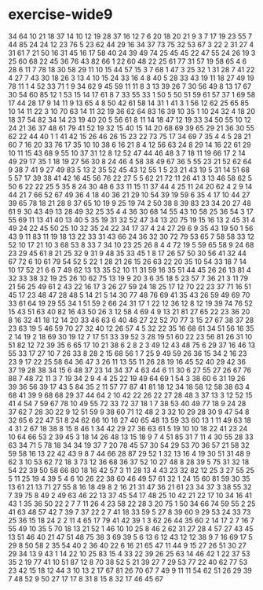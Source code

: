 # exercise-wide9
34
64
10
21
18
37
14
10
12
19
28
37
16
12
7
6
20
18
20
21
9
3
7
17
19
23
55
7
44
85
24
24
12
23
76
5
23
62
44
29
16
34
37
73
75
32
53
67
3
22
2
31
27
4
31
61
7
21
50
16
31
45
16
17
58
40
24
39
49
74
25
45
45
22
47
55
24
26
19
3
25
60
68
22
45
36
76
43
82
66
1
22
60
48
22
25
61
77
31
57
19
58
65
4
6
28
6
11
7
78
18
30
58
29
11
10
15
44
57
15
3
7
68
1
47
3
25
32
1
31
28
7
41
22
4
27
7
43
30
18
26
3
13
4
10
15
24
33
16
4
8
40
5
28
33
43
19
11
18
27
49
19
78
11
1
4
52
33
71
1
9
34
62
9
45
59
11
11
8
3
13
39
26
7
30
56
49
8
13
17
67
30
54
60
85
12
1
53
15
14
17
61
8
7
33
55
33
1
50
5
50
51
59
61
57
37
1
69
58
17
44
28
17
9
14
11
9
13
65
4
8
50
42
61
58
14
31
1
41
3
1
56
12
62
25
65
85
10
14
11
22
3
10
70
63
14
11
32
19
36
62
64
83
16
39
10
35
1
10
24
32
4
18
20
18
37
54
82
34
14
23
19
40
20
5
56
61
8
11
14
18
47
12
19
33
34
50
55
10
12
24
21
36
37
48
61
79
41
52
19
32
15
40
15
14
20
68
69
39
65
29
21
36
30
55
62
22
44
40
1
1
41
42
15
26
46
26
15
23
22
73
75
17
34
69
7
35
4
4
5
28
21
60
7
16
20
33
76
17
35
10
10
38
6
16
21
8
4
12
56
63
24
8
29
14
16
22
61
29
10
11
15
43
68
9
55
10
37
31
12
8
12
52
47
44
46
48
3
7
18
11
19
66
17
2
14
49
29
17
35
1
18
19
27
56
30
8
24
46
4
58
38
49
67
36
5
55
23
21
52
62
64
9
38
7
41
9
27
49
83
5
13
2
35
52
45
43
12
55
1
5
23
21
43
19
5
31
14
51
68
5
57
17
39
38
41
42
16
45
56
76
22
27
5
5
62
21
72
11
26
41
3
13
46
58
62
5
50
6
22
22
25
5
35
8
24
30
48
6
33
11
15
11
37
44
4
25
11
24
20
62
4
2
9
14
44
21
7
66
52
67
49
36
4
18
40
36
21
29
10
54
39
19
59
6
35
4
17
10
44
27
39
65
78
18
21
28
8
37
65
10
19
9
25
19
74
2
50
38
8
39
83
23
34
20
27
48
61
9
30
43
49
13
28
49
32
25
35
4
4
36
30
68
14
55
43
10
58
25
36
54
3
17
55
69
11
13
41
40
13
40
5
35
19
31
32
52
47
34
13
20
75
19
15
16
13
2
45
31
4
49
24
22
45
50
25
10
32
35
24
22
34
17
37
4
24
27
29
6
9
35
43
19
50
1
56
43
9
11
83
11
19
18
13
22
33
31
43
66
24
36
32
30
72
79
53
65
7
58
58
33
12
52
10
17
21
10
3
68
53
8
33
7
34
10
23
25
26
8
4
4
72
19
5
59
65
58
9
24
68
23
29
45
61
8
21
25
32
9
31
9
48
35
33
45
1
8
17
26
57
50
30
56
41
32
44
67
72
6
10
61
79
54
52
5
22
1
28
21
26
15
26
63
22
20
35
10
54
33
18
7
14
10
17
52
21
6
6
7
49
62
13
13
35
52
10
11
31
59
16
35
51
44
45
26
26
13
81
4
32
33
38
32
19
25
26
10
62
75
13
19
9
20
3
6
35
18
5
23
57
7
36
21
3
11
79
21
56
25
49
61
2
43
22
16
17
3
26
27
59
24
18
25
17
12
70
22
23
37
71
16
51
45
17
23
48
47
28
48
5
14
21
5
14
30
77
48
76
69
41
35
43
26
59
49
69
70
33
61
64
19
29
55
34
1
51
59
2
66
24
31
17
1
22
12
36
12
8
12
19
39
74
76
52
15
43
51
63
40
82
16
43
50
26
3
12
58
4
69
4
9
13
21
81
27
65
22
23
36
20
8
16
32
41
18
12
14
20
33
46
63
6
40
46
27
22
52
70
77
3
15
27
67
38
37
28
23
63
19
5
46
59
70
27
32
40
12
26
57
4
5
32
22
35
16
68
61
34
51
56
16
35
2
14
19
2
18
69
30
19
12
7
17
51
33
39
52
3
28
19
51
60
22
23
56
81
26
31
10
51
82
12
72
39
35
6
65
17
10
21
38
6
2
8
2
3
49
12
43
48
75
6
29
37
16
46
13
55
33
17
27
10
7
26
33
8
28
2
15
68
56
1
7
25
9
49
59
26
36
15
34
2
16
23
23
9
17
22
25
58
64
36
47
3
26
11
13
55
11
26
28
19
16
45
52
40
29
42
36
37
19
28
38
34
15
6
48
37
23
14
34
37
4
63
44
6
11
30
6
27
55
27
26
67
76
88
7
48
72
11
3
7
19
34
2
9
4
4
25
22
19
49
64
69
1
54
3
38
60
6
31
19
26
39
36
56
39
17
43
5
84
35
2
11
57
77
87
41
81
18
12
34
18
58
12
58
38
63
4
68
41
39
9
68
68
29
37
44
64
2
10
42
22
26
22
27
28
48
3
37
13
3
12
52
15
41
4
54
7
59
67
78
10
49
55
72
33
72
37
18
1
7
38
53
40
49
77
18
9
24
28
37
62
7
28
30
22
9
12
51
59
9
38
60
71
12
48
2
3
32
10
29
28
30
9
47
54
8
32
65
6
22
47
51
8
24
62
66
10
16
27
40
65
48
13
59
33
60
13
1
11
49
63
18
4
31
2
67
18
38
8
15
8
46
1
34
42
29
27
36
63
61
5
19
10
10
18
22
41
23
24
10
64
66
53
2
39
45
3
18
14
26
48
13
15
18
9
7
4
51
85
31
7
11
4
30
55
28
33
63
34
71
5
78
18
34
34
19
37
7
20
78
45
57
30
54
29
53
70
36
57
21
58
32
59
58
16
13
22
42
43
9
8
7
44
66
28
87
29
52
1
32
13
16
4
19
30
51
31
48
9
62
3
10
53
62
72
18
3
73
12
36
68
36
37
52
10
27
48
8
28
39
5
75
31
32
18
54
22
39
50
58
66
80
18
16
42
57
3
11
28
13
4
43
23
32
82
12
25
3
27
55
25
5
11
25
19
4
39
5
4
6
10
26
22
38
60
46
49
57
61
32
1
24
15
60
81
59
30
35
13
61
21
13
71
27
55
8
16
18
49
8
2
16
21
31
47
36
21
61
23
34
37
3
38
55
32
7
39
75
8
49
2
49
63
46
22
13
37
45
54
17
48
25
10
42
21
22
17
10
34
16
41
43
1
35
36
50
22
2
7
7
11
26
4
23
58
22
28
3
20
75
1
50
34
66
74
59
55
2
25
41
63
48
57
42
7
39
7
37
22
2
7
41
18
33
59
5
27
8
39
60
9
29
53
24
33
73
25
36
15
18
24
2
2
11
4
65
17
79
41
42
39
1
3
62
26
44
35
60
2
14
17
2
7
16
7
55
49
10
35
5
70
18
13
21
52
1
46
10
10
25
8
46
2
62
31
27
28
4
57
27
43
45
13
51
46
40
21
47
51
48
75
38
3
69
39
5
6
13
6
12
43
12
12
38
9
7
16
69
17
5
29
8
50
58
2
35
54
40
2
36
40
22
6
16
21
65
47
11
44
9
15
27
26
51
30
27
29
34
13
9
43
1
14
22
10
25
83
15
4
33
22
39
26
25
63
14
46
42
1
22
37
53
35
2
19
77
41
10
51
87
12
8
70
38
52
5
21
39
27
7
29
53
77
22
40
62
77
53
23
42
15
18
12
44
3
10
13
2
17
67
81
26
70
67
7
49
9
11
11
54
62
51
26
29
39
7
48
52
9
50
27
17
17
8
31
8
15
8
32
17
46
45
67
